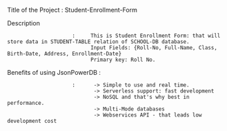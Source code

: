 Title of the Project    :     Student-Enrollment-Form

Description
    
                         :     This is Student Enrollment Form: that will store data in STUDENT-TABLE relation of SCHOOL-DB database.
                               Input Fields: {Roll-No, Full-Name, Class, Birth-Date, Address, Enrollment-Date}
                               Primary key: Roll No.

Benefits of using JsonPowerDB : 


                         :      -> Simple to use and real time. 
                                -> Serverless support: fast development 
                                -> NoSQL and that's why best in performance.
                                -> Multi-Mode databases
                                -> Webservices API - that leads low development cost
